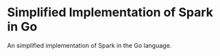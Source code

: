 # Simplified Implementation of Spark in Go

An simplified implementation of Spark in the Go language. 

